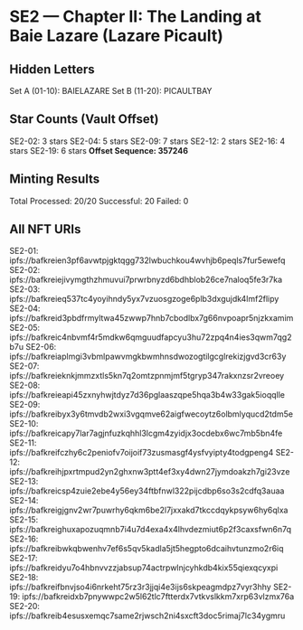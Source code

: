 # SE2 — Chapter II: The Landing at Baie Lazare (Lazare Picault)

## Hidden Letters
Set A (01-10): BAIELAZARE
Set B (11-20): PICAULTBAY

## Star Counts (Vault Offset)
SE2-02: 3 stars
SE2-04: 5 stars
SE2-09: 7 stars
SE2-12: 2 stars
SE2-16: 4 stars
SE2-19: 6 stars
**Offset Sequence: 357246**

## Minting Results
Total Processed: 20/20
Successful: 20
Failed: 0

## All NFT URIs
SE2-01: ipfs://bafkreien3pf6avwtpjgktqgg732lwbuchkou4wvhjb6peqls7fur5ewefq
SE2-02: ipfs://bafkreiejivymgthzhmuvui7prwrbnyzd6bdhblob26ce7naloq5fe3r7ka
SE2-03: ipfs://bafkreieq537tc4yoyihndy5yx7vzuosgzoge6plb3dxgujdk4lmf2flipy
SE2-04: ipfs://bafkreid3pbdfrmyltwa45zwwp7hnb7cbodlbx7g66nvpoapr5njzkxamim
SE2-05: ipfs://bafkreic4nbvmf4r5mdkw6qmguudfapcyu3hu72zpq4n4ies3qwm7qg2b7u
SE2-06: ipfs://bafkreiaplmgi3vbmlpawvmgkbwmhnsdwozogtilgcglrekizjgvd3cr63y
SE2-07: ipfs://bafkreieknkjmmzxtls5kn7q2omtzpnmjmf5tgryp347rakxnzsr2vreoey
SE2-08: ipfs://bafkreieapi45zxnyhwjtdyz7d36pglaaszqpe5hqa3b4w33gak5ioqqlle
SE2-09: ipfs://bafkreibyx3y6tmvdb2wxi3vgqmve62aigfwecoytz6olbmlyqucd2tdm5e
SE2-10: ipfs://bafkreicapy7lar7agjnfuzkqhhl3lcgm4zyidjx3ocdebx6wc7mb5bn4fe
SE2-11: ipfs://bafkreifczhy6c2peniofv7oijoif73zusmasgf4ysfvyipty4todgpeng4
SE2-12: ipfs://bafkreihjpxrtmpud2yn2ghxnw3ptt4ef3xy4dwn27jymdoakzh7gi23vze
SE2-13: ipfs://bafkreicsp4zuie2ebe4y56ey34ftbfnwl322pijcdbp6so3s2cdfq3auaa
SE2-14: ipfs://bafkreigjgnv2wr7puwrhy6qkm6be2l7jxxakd7tkccdqykpsyw6hy6qlxa
SE2-15: ipfs://bafkreighuxapozuqmnb7i4u7d4exa4x4lhvdezmiut6p2f3caxsfwn6n7q
SE2-16: ipfs://bafkreibwkqbwenhv7ef6s5qv5kadla5jt5hegpto6dcaihvtunzmo2r6iq
SE2-17: ipfs://bafkreidyu7o4hbnvvzzjabsup74actrpwlnjcyhkdb4kix55qiexqcyxpi
SE2-18: ipfs://bafkreifbnvjso4i6nrkeht75rz3r3jjqi4e3ijs6skpeagmdpz7vyr3hhy
SE2-19: ipfs://bafkreidxb7pnywwpc2w5l62tlc7ftterdx7vtkvslkkm7xrp63vlzmx76a
SE2-20: ipfs://bafkreib4esusxemqc7same2rjwsch2ni4sxcft3doc5rimaj7lc34ygmru
